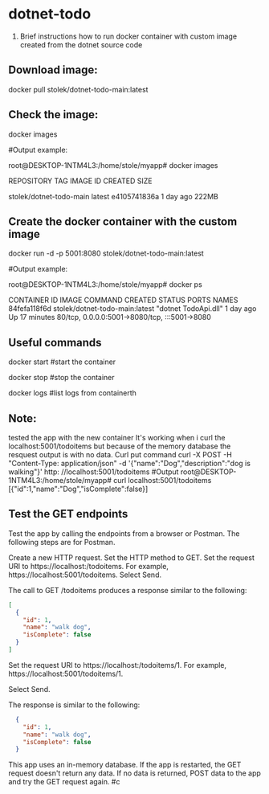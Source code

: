 # dotnet-todo

1. Brief instructions how to run docker container with custom image created from the dotnet source code

## Download image:

docker pull stolek/dotnet-todo-main:latest
## Check the image:

docker images 

#Output example:

root@DESKTOP-1NTM4L3:/home/stole/myapp# docker images

REPOSITORY                    TAG       IMAGE ID       CREATED        SIZE

stolek/dotnet-todo-main       latest    e4105741836a   1 day ago     222MB

## Create the docker container with the custom image

docker run -d -p 5001:8080 stolek/dotnet-todo-main:latest

#Output example:

root@DESKTOP-1NTM4L3:/home/stole/myapp# docker ps

CONTAINER ID   IMAGE                            COMMAND                CREATED      STATUS          PORTS                                               NAMES
84fefa118f6d   stolek/dotnet-todo-main:latest   "dotnet TodoApi.dll"   1 day ago   Up 17 minutes   80/tcp, 0.0.0.0:5001->8080/tcp, :::5001->8080
##  Useful commands
docker start <containerid> #start the container 

docker stop <containerid> #stop the container 

docker logs <containerid> #list logs from containerth 

## Note:
tested the app with the new container It's working when i curl the localhost:5001/todoitems but because of the memory database the resquest output is with no data.
Curl put command
curl -X POST -H "Content-Type: application/json" -d '{"name":"Dog","description":"dog is walking"}' http:
//localhost:5001/todoitems
#Output
root@DESKTOP-1NTM4L3:/home/stole/myapp# curl localhost:5001/todoitems
[{"id":1,"name":"Dog","isComplete":false}]

## Test the GET endpoints

Test the app by calling the endpoints from a browser or Postman. The following steps are for Postman.

  Create a new HTTP request.
  Set the HTTP method to GET.
  Set the request URI to https://localhost:<port>/todoitems. For example, https://localhost:5001/todoitems.
  Select Send.

The call to GET /todoitems produces a response similar to the following:

```json
[
  {
    "id": 1,
    "name": "walk dog",
    "isComplete": false
  }
]
```

  Set the request URI to https://localhost:<port>/todoitems/1. For example, https://localhost:5001/todoitems/1.

  Select Send.

  The response is similar to the following:

```json
  {
    "id": 1,
    "name": "walk dog",
    "isComplete": false
  }
```

This app uses an in-memory database. If the app is restarted, the GET request doesn't return any data. If no data is returned, POST data to the app and try the GET request again.
#c
